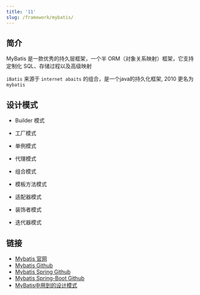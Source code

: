 ```yaml
---
title: '11'
slug: /framework/mybatis/
---
```


## 简介

MyBatis 是一款优秀的持久层框架，一个半 ORM（对象关系映射）框架，它支持定制化 SQL、存储过程以及高级映射

`iBatis` 来源于 `internet abaits` 的组合，是一个java的持久化框架, 2010 更名为 `mybatis`

## 设计模式
* Builder 模式

* 工厂模式

* 单例模式

* 代理模式

* 组合模式

* 模板方法模式

* 适配器模式

* 装饰者模式

* 迭代器模式

## 链接

* [Mybatis 官网](https://mybatis.org/mybatis-3/)
* [Mybatis Github](https://github.com/mybatis/mybatis-3)
* [Mybatis Spring Github](https://github.com/mybatis/spring)
* [Mybatis Spring-Boot Github](https://github.com/mybatis/spring-boot-starter)
* [MyBatis中用到的设计模式](https://blog.csdn.net/star1210644725/article/details/91882685)